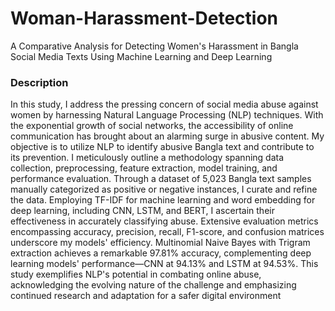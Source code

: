 # Woman-Harassment-Detection
 A Comparative Analysis for Detecting Women's Harassment in Bangla Social Media Texts Using Machine Learning and Deep Learning

### Description
In this study, I address the pressing concern of social media abuse against women by harnessing Natural Language Processing (NLP) techniques. With the exponential growth of social networks, the accessibility of online communication has brought about an alarming surge in abusive content. My objective is to utilize NLP to identify abusive Bangla text and contribute to its prevention. I meticulously outline a methodology spanning data collection, preprocessing, feature extraction, model training, and performance evaluation. Through a dataset of 5,023 Bangla text samples manually categorized as positive or negative instances, I curate and refine the data. Employing TF-IDF for machine learning and word embedding for deep learning, including CNN, LSTM, and BERT, I ascertain their effectiveness in accurately classifying abuse. Extensive evaluation metrics encompassing accuracy, precision, recall, F1-score, and confusion matrices underscore my models' efficiency. Multinomial Naive Bayes with Trigram extraction achieves a remarkable 97.81% accuracy, complementing deep learning models' performance—CNN at 94.13% and LSTM at 94.53%. This study exemplifies NLP's potential in combating online abuse, acknowledging the evolving nature of the challenge and emphasizing continued research and adaptation for a safer digital environment
